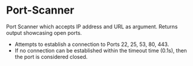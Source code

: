 # Port-Scanner

Port Scanner which accepts IP address and URL as argument. Returns output showcasing open ports.
- Attempts to establish a connection to Ports 22, 25, 53, 80, 443.
- If no connection can be established within the timeout time (0.1s), then the port is considered closed.
